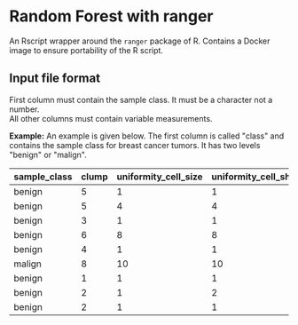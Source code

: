 # Random Forest with ranger
An Rscript wrapper around the `ranger` package of R. Contains a Docker image to ensure portability of the R script.  

## Input file format
First column must contain the sample class. It must be a character not a number.      
All other columns must contain variable measurements. 

**Example:**
An example is given below. The first column is called "class" and contains the sample class for breast cancer tumors. 
It has two levels "benign" or "malign". 

| sample_class  	| clump 	| uniformity_cell_size 	| uniformity_cell_shape 	| adhesion 	| epithelial_cell_size 	| bare_nuclei 	| chromatin 	| nucleoli 	| mitoses 	|
|--------	|-------	|----------------------	|-----------------------	|----------	|----------------------	|-------------	|-----------	|----------	|---------	|
| benign 	| 5     	| 1                    	| 1                     	| 1        	| 2                    	| 1           	| 3         	| 1        	| 1       	|
| benign 	| 5     	| 4                    	| 4                     	| 5        	| 7                    	| 10          	| 3         	| 2        	| 1       	|
| benign 	| 3     	| 1                    	| 1                     	| 1        	| 2                    	| 2           	| 3         	| 1        	| 1       	|
| benign 	| 6     	| 8                    	| 8                     	| 1        	| 3                    	| 4           	| 3         	| 7        	| 1       	|
| benign 	| 4     	| 1                    	| 1                     	| 3        	| 2                    	| 1           	| 3         	| 1        	| 1       	|
| malign 	| 8     	| 10                   	| 10                    	| 8        	| 7                    	| 10          	| 9         	| 7        	| 1       	|
| benign 	| 1     	| 1                    	| 1                     	| 1        	| 2                    	| 10          	| 3         	| 1        	| 1       	|
| benign 	| 2     	| 1                    	| 2                     	| 1        	| 2                    	| 1           	| 3         	| 1        	| 1       	|
| benign 	| 2     	| 1                    	| 1                     	| 1        	| 2                    	| 1           	| 1         	| 1        	| 5       	|


